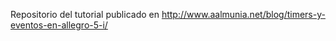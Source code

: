 Repositorio del tutorial publicado en http://www.aalmunia.net/blog/timers-y-eventos-en-allegro-5-i/
